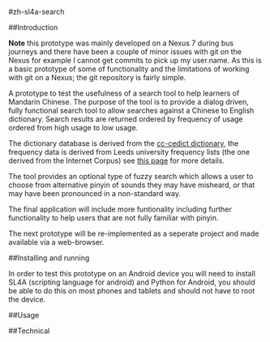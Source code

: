 #zh-sl4a-search

##Introduction

**Note** this prototype was mainly developed on a Nexus 7 during bus journeys and there have been a couple of minor issues with git on the Nexus for example I cannot get commits to pick up my user.name. As this is a basic prototype of some of functionality and the limitations of working with git on a Nexus; the git repository is fairly simple.

A prototype to test the usefulness of a search tool to help learners of Mandarin Chinese. The purpose of the tool is to provide a dialog driven, fully functional search tool to allow searches against a Chinese to English dictionary. Search results are returned ordered by frequency of usage ordered from high usage to low usage.

The dictionary database is derived from the [cc-cedict dictionary](http://www.mdbg.net/chindict/chindict.php?page=cedict), the frequency data is derived from Leeds university frequency lists (the one derived from the Internet Corpus) see [this page](http://corpus.leeds.ac.uk/list.html) for more details.

The tool provides an optional type of fuzzy search which allows a user to choose from alternative pinyin of sounds they may have misheard, or that may have been pronounced in a non-standard way.

The final application will include more funtionality including further functionality to help users that are not fully familiar with pinyin.
 
The next prototype will be re-implemented as a seperate project and made available via a web-browser.

##Installing and running

In order to test this prototype on an Android device you will need to install SL4A (scripting language for android) and Python for Android, you should be able to do this on most phones and tablets and should not have to root the device.

##Usage

##Technical
